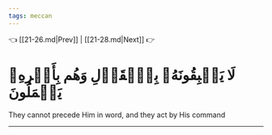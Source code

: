 ```yaml
---
tags: meccan
---
```


👈 [[21-26.md|Prev]] | [[21-28.md|Next]] 👉

# لَا يَسۡبِقُونَهُۥ بِٱلۡقَوۡلِ وَهُم بِأَمۡرِهِۦ يَعۡمَلُونَ

They cannot precede Him in word, and they act by His command

---

